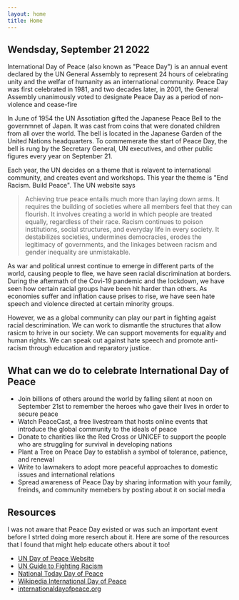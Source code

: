 ```yaml
---
layout: home
title: Home
---
```

## Wendsday, September 21 2022

International Day of Peace (also known as "Peace Day") is an annual event declared by the UN General Assembly to represent 24 hours of celebrating unity and the welfar of humanity as an international community. Peace Day was first celebrated in 1981, and two decades later, in 2001, the General Assembly unanimously voted to designate Peace Day as a period of non-violence and cease-fire
  
In June of 1954 the UN Assotiation gifted the Japanese Peace Bell to the governmnet of Japan. It was cast from coins that were donated children from all over the world. The bell is located in the Japanese Garden of the United Nations headquarters. To commemerate the start of Peace Day, the bell is rung by the Secretary General, UN executives, and other public figures every year on Septenber 21.
  
Each year, the UN decides on a theme that is relavent to international community, and creates event and workshops. This year the theme is "End Racism. Build Peace". The UN website says

>Achieving true peace entails much more than laying down arms.  It requires the building of societies where all members feel that they can flourish. It involves creating a world in which people are treated equally, regardless of their race. Racism continues to poison institutions, social structures, and everyday life in every society. It destabilizes societies, undermines democracies, erodes the legitimacy of governments, and the linkages between racism and gender inequality are unmistakable.

As war and political unrest continue to emerge in different parts of the world, causing people to flee, we have seen racial discrimination at borders. During the aftermath of the Covi-19 pandemic and the lockdown, we have seen how certain racial groups have been hit harder than others. As economies suffer and inflation cause prises to rise, we have seen hate speech and violence directed at certain minority groups.

However, we as a global community can play our part in fighting agaist racial descrimination. We can work to dismantle the structures that allow rasicm to hrive in our society. We can support movements for equality and human rights. We can speak out against hate speech and promote anti-racism through education and reparatory justice.

## What can we do to celebrate International Day of Peace

* Join billions of others around the world by falling silent at noon on September 21st to remember the heroes who gave their lives in order to secure peace
* Watch PeaceCast, a free livestream that hosts online events that introduce the global community to the ideals of peace
* Donate to charities like the Red Cross or UNICEF to support the people who are struggling for survival in developing nations
* Plant a Tree on Peace Day to establish a symbol of tolerance, patience, and renewal
* Write to lawmakers to adopt more peaceful approaches to domestic issues and international relations
* Spread awareness of Peace Day by sharing information with your family, freinds, and community memebers by posting about it on social media

## Resources
I was not aware that Peace Day existed or was such an important event before I strted doing more reserch about it. Here are some of the resources that I found that might help educate others about it too!

* [UN Day of Peace Website](https://www.un.org/en/observances/international-day-peace)
* [UN Guide to Fighting Racism](https://www.un.org/en/fight-racism)
* [National Today Day of Peace](https://nationaltoday.com/international-day-of-peace/)
* [Wikipedia International Day of Peace](https://en.wikipedia.org/wiki/International_Day_of_Peace)
* [internationaldayofpeace.org](https://internationaldayofpeace.org/)

